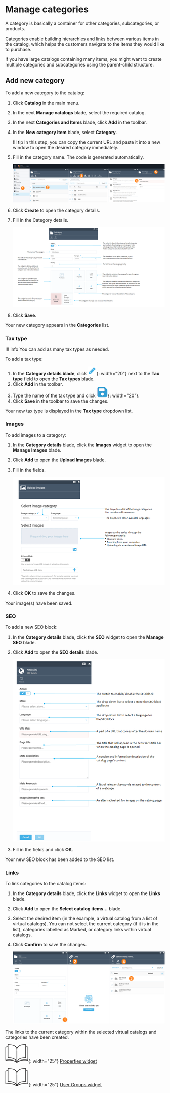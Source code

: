 # Manage categories

A category is basically a container for other categories, subcategories, or products.

Categories enable building hierarchies and links between various items in the catalog, which helps the customers navigate to the items they would like to purchase.

If you have large catalogs containing many items, you might want to create multiple categories and subcategories using the parent-child structure.

## Add new category

To add a new category to the catalog:

1. Click **Catalog** in the main menu.
1. In the next **Manage catalogs** blade, select the required catalog.
1. In the next **Categories and Items** blade, click **Add** in the toolbar.
1. In the **New category item** blade, select **Category**.

    !!! tip
        In this step, you can copy the current URL and paste it into a new window to open the desired category immediately.  

1. Fill in the category name. The code is generated automatically.

    ![New Category Item](media/add-new-category-path.png)

1. Click **Create** to open the category details.
1. Fill in the Category details. 

    ![New Category Item](media/new-category-blade.png)

1. Click **Save**. 

Your new category appears in the **Categories** list.

### Tax type

!!! info
	You can add as many tax types as needed. 

To add a tax type:

1. In the **Category details blade**, click ![pencil](media/pencil.png){: width="20"} next to the **Tax type** field to open the **Tax types** blade.
1. Click **Add** in the toolbar.
1. Type the name of the tax type and click ![Save](media/save.png){: width="20"}. 
1. Click **Save** in the toolbar to save the changes.

Your new tax type is displayed in the **Tax type** dropdown list.

### Images

To add images to a category:

1. In the **Category details** blade, click the **Images** widget to open the **Manage Images** blade.
1. Click **Add** to open the **Upload Images** blade.
1. Fill in the fields.

    ![new image blade](media/new-image-blade.png)

1. Click **OK** to save the changes.

Your image(s) have been saved. 

### SEO 

To add a new SEO block:

1. In the **Category details** blade, click the **SEO** widget to open the **Manage SEO** blade.
1. Click **Add** to open the **SEO details** blade.
    
    ![New SEO](media/screen-add-new-seo.png)
 
1. Fill in the fields and click **OK**. 

Your new SEO block has been added to the SEO list.  

### Links

To link categories to the catalog items:

1. In the **Category details** blade, click the **Links** widget to open the **Links** blade.
1. Click **Add** to open the **Select catalog items...** blade.
1. Select the desired item (in the example, a virtual catalog from a list of virtual catalogs). You can not select the current category (if it is in the list), categories labelled as Marked, or category links within virtual catalogs.
1. Click **Confirm** to save the changes.

    ![Category links](media/screen-category-links.png)

The links to the current category within the selected virtual catalogs and categories have been created.

![Readmore](media/readmore.png){: width="25"} [Properties widget](managing-properties.md)

![Readmore](media/readmore.png){: width="25"} [User Groups widget](../catalog-personalization/user-groups.md)
